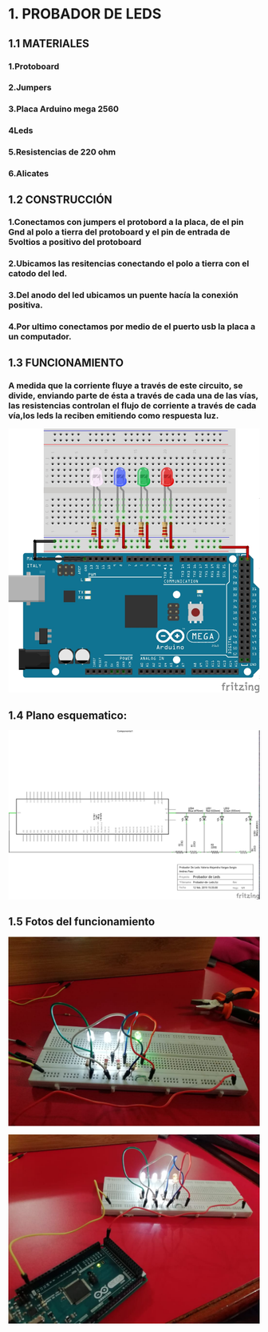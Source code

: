 # 1. PROBADOR DE LEDS

## 1.1 MATERIALES 

### 1.Protoboard 

### 2.Jumpers

### 3.Placa Arduino mega 2560

### 4Leds

### 5.Resistencias de 220 ohm

### 6.Alicates 

## 1.2 CONSTRUCCIÓN 

### 1.Conectamos con jumpers el protobord a la placa, de el pin Gnd al polo a tierra del protoboard  y el pin de entrada de 5voltios a positivo del protoboard 

### 2.Ubicamos las resitencias conectando  el polo a tierra con el catodo del  led.

### 3.Del anodo del led ubicamos un puente hacía la conexión positiva.

### 4.Por ultimo conectamos por medio de el puerto usb la placa a un computador.


## 1.3 FUNCIONAMIENTO 

### A medida que la corriente fluye a través de este circuito, se divide, enviando parte de ésta a través de cada una de las vías, las resistencias controlan el flujo de corriente a través de cada vía,los leds la reciben emitiendo como respuesta luz.


![1](https://github.com/valeria1178/1.PROYECTO-/blob/master/imagenes/probador%20de%20led%20protoboard.jpg)
## 1.4 Plano esquematico:
![2](https://github.com/valeria1178/1.PROYECTO-/blob/master/imagenes/probador%20de%20led.jpg)
## 1.5 Fotos del funcionamiento
![3](https://github.com/valeria1178/1.PROYECTO-/blob/master/imagenes/IMG-20190213-WA0009.jpg)

![4](https://github.com/valeria1178/1.PROYECTO-/blob/master/imagenes/IMG-20190213-WA0008.jpg)
